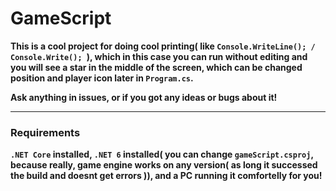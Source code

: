 # GameScript

**This is a cool project for doing cool printing( like `Console.WriteLine(); / Console.Write(); `), which in this case you can run without editing and you will see a star in the middle of the screen, which can be changed position and player icon later in `Program.cs`.**


**Ask anything in issues, or if you got any ideas or bugs about it!**

----------------------

### Requirements

**`.NET Core` installed, `.NET 6` installed( you can change `gameScript.csproj`, because really, game engine works on any version( as long it successed the build and doesnt get errors )), and a PC running it comfortelly for you!**



